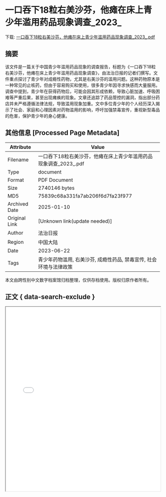 # 一口吞下18粒右美沙芬，他瘫在床上青少年滥用药品现象调查_2023_

<!-- tcd_download_link -->
下载: <a href="../一口吞下18粒右美沙芬，他瘫在床上青少年滥用药品现象调查_2023_.pdf" download>一口吞下18粒右美沙芬，他瘫在床上青少年滥用药品现象调查_2023_.pdf</a>
<!-- tcd_download_link_end -->

## 摘要

<!-- tcd_abstract -->
该文件是一篇关于中国青少年滥用药品现象的调查报告，标题为《一口吞下18粒右美沙芬，他瘫在床上青少年滥用药品现象调查》，由法治日报的记者们撰写。文件重点探讨了青少年对成瘾性药物，尤其是右美沙芬的滥用问题。这种药物原本是一种常见的止咳药，但由于容易购买和使用，很多青少年因寻求快感而大量服用。调查中提到，青少年在获得药物后，可能会因其形成依赖，导致心脏加速、呼吸困难等严重后果，甚至出现瘫痪的现象。文章还追踪了药品管控的漏洞，指出部分药店并未严格遵循法律法规，导致滥用现象加重。文中多位青少年的个人经历深入揭示了社会、家庭和心理因素对药物滥用的影响，呼吁加强禁毒宣传，重视新型毒品的危害，保护青少年的身心健康。

<!-- tcd_abstract_end -->

## 其他信息 [Processed Page Metadata]

| Attribute       | Value                                  |
|-----------------|----------------------------------------|
| Filename        | 一口吞下18粒右美沙芬，他瘫在床上青少年滥用药品现象调查_2023_.pdf                             |
| Type            | document                                 |
| Format          | PDF Document                               |
| Size            | 2740146 bytes                           |
| MD5             | 75839c68a331fa7ab206f6d7fa23f977                                  |
| Archived Date   | 2025-01-10                             |
| Original Link   | [Unknown link(update needed)]                         |
| Author          | 法治日报                               |
| Region          | 中国大陆                               |
| Date            | 2023-06-22                                 |
| Tags            | 青少年药物滥用, 右美沙芬, 成瘾性药品, 禁毒宣传, 社会环境与法律政策                                 |

本文由跨性别中文数字档案馆归档整理，仅供存档使用。版权归原作者所有。


## 正文 { data-search-exclude }

<!-- tcd_main_text -->
<iframe src="../一口吞下18粒右美沙芬，他瘫在床上青少年滥用药品现象调查_2023_.pdf" width="100%" height="600px">
    <p>无法显示PDF，请下载查看。</p>
</iframe>
<!-- tcd_main_text_end -->

